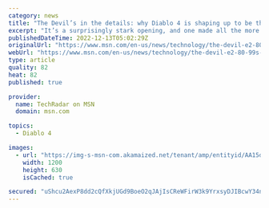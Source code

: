 ```yaml
---
category: news
title: "The Devil’s in the details: why Diablo 4 is shaping up to be the series' best yet"
excerpt: "It’s a surprisingly stark opening, and one made all the more grim just minutes later, as the surviving bandits have the blood sucked out of them, a sea of crimson summoning forth Diablo 4 ’s big bad: ..."
publishedDateTime: 2022-12-13T05:02:29Z
originalUrl: "https://www.msn.com/en-us/news/technology/the-devil-e2-80-99s-in-the-details-why-diablo-4-is-shaping-up-to-be-the-series-best-yet/ar-AA15dYjh"
webUrl: "https://www.msn.com/en-us/news/technology/the-devil-e2-80-99s-in-the-details-why-diablo-4-is-shaping-up-to-be-the-series-best-yet/ar-AA15dYjh"
type: article
quality: 82
heat: 82
published: true

provider:
  name: TechRadar on MSN
  domain: msn.com

topics:
  - Diablo 4

images:
  - url: "https://img-s-msn-com.akamaized.net/tenant/amp/entityid/AA15dMnF.img?h=630&w=1200&m=6&q=60&o=t&l=f&f=jpg&x=502&y=289"
    width: 1200
    height: 630
    isCached: true

secured: "uShcu2AexP8dd2cQfXkjUGd9BoeO2qJAjIsCReWFirW3k9YrxsyDJIBcwY34nwYQbIf9QjHnx6KcrBEIlgKwCihxbxUHXGTJgdDbgAd9RHq4V9wqMtsxswNydTkoJUaDQQtWhZ7SrkryLb6x1cBCNvm47/1Ak2v5EggKT8SdKFl+6G0YFQIGVyOhcOGmNMdpFV0ok2kSIk6t37Mwws5oKXJqzhajmCFisfipqsYte5pcN+lkoMcW0df/LFgfLQfh8AKytpKTGg6eRAoQb/RX1sDG1xIXbLte+/tBJbsaoSMbIONyhmtc2itdTiPKqLjr621h6mEIPzMrBDOSja0K1Ih2Lo8HU83v1RE409UnP5Q=;j7nY3znpQci9BYN//tbz0Q=="
---
```


